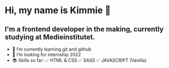 # Hi, my name is Kimmie 👋

## I'm a frontend developer in the making, currently studying at Medieinstitutet.
- 🌱 I’m currently learning git and github
- 👯 I’m looking for internship 2022
- 📚 Skills so far:
      ✅ HTML & CSS
      ✅ SASS
      ✅ JAVASCRIPT (Vanilla)
      

